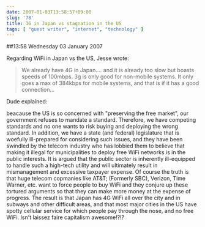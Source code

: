 ```yaml
---
date: 2007-01-03T13:58:57+09:00
slug: '78'
title: 3G in Japan vs stagnation in the US
tags: [ "guest writer", "internet", "technology" ]
---
```


##13:58 Wednesday 03 January 2007

Regarding WiFi in Japan vs the US, Jesse wrote:


> We already have 4G in Japan.... and it is already too slow but boasts speeds of 100mbps.
3g is only good for non-mobile systems. It only goes a max of 384kbps for mobile systems, and that is if it has a good connection...


Dude explained:

beacause the US is so concerned with "preserving the free market", our
government refuses to mandate a standard. Therefore, we have
competing standards and no one wants to risk buying and deploying the
wrong standard. In addition, we have a state (and federal)
legislature that is woefully ill-prepared for considering such issues,
and they have been swindled by the telecom industry who has lobbied
them to believe that making it illegal for municipalities to deploy
free WiFi networks is in the public interests. It is argued that the
public sector is inherently ill-equipped to handle such a high-tech
utility and will ultimately result in mismanagement and excessive
taxpayer expense. Of course the truth is that huge telecom copmanies
like AT&T; (Formerly SBC), Verizon, Time Warner, etc. want to force
people to buy WiFi and they conjure up these tortured arguments so
that they can make more money at the expense of progress. The result
is that Japan has 4G WiFi all over the city and in subways and other
difficult areas, and that most major cities in the US have spotty
cellular service for which people pay through the nose, and no free
WiFi. Isn't laissez faire capitalism awesome!?!?
